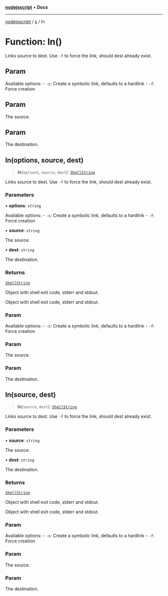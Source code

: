 [**nodejsscript**](../../../README.md) • **Docs**

***

[nodejsscript](../../../README.md) / [s](../README.md) / ln

# Function: ln()

Links source to dest. Use `-f` to force the link, should dest already exist.

## Param

Available options:
       - `-s`: Create a symbolic link, defaults to a hardlink
       - `-f`: Force creation

## Param

The source.

## Param

The destination.

## ln(options, source, dest)

> **ln**(`options`, `source`, `dest`): [`ShellString`](../type-aliases/ShellString.md)

Links source to dest. Use `-f` to force the link, should dest already exist.

### Parameters

• **options**: `string`

Available options:
       - `-s`: Create a symbolic link, defaults to a hardlink
       - `-f`: Force creation

• **source**: `string`

The source.

• **dest**: `string`

The destination.

### Returns

[`ShellString`](../type-aliases/ShellString.md)

Object with shell exit code, stderr and stdout.

Object with shell exit code, stderr and stdout.

### Param

Available options:
       - `-s`: Create a symbolic link, defaults to a hardlink
       - `-f`: Force creation

### Param

The source.

### Param

The destination.

## ln(source, dest)

> **ln**(`source`, `dest`): [`ShellString`](../type-aliases/ShellString.md)

Links source to dest. Use `-f` to force the link, should dest already exist.

### Parameters

• **source**: `string`

The source.

• **dest**: `string`

The destination.

### Returns

[`ShellString`](../type-aliases/ShellString.md)

Object with shell exit code, stderr and stdout.

Object with shell exit code, stderr and stdout.

### Param

Available options:
       - `-s`: Create a symbolic link, defaults to a hardlink
       - `-f`: Force creation

### Param

The source.

### Param

The destination.

